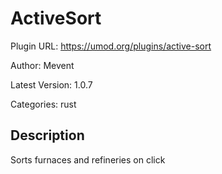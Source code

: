 # ActiveSort

Plugin URL: https://umod.org/plugins/active-sort

Author: Mevent

Latest Version: 1.0.7

Categories: rust

## Description

Sorts furnaces and refineries on click
